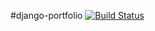 #django-portfolio
[![Build
Status](https://travis-ci.org/raymcbride/django-portfolio.svg?branch=master)](https://travis-ci.org/raymcbride/django-portfolio)
